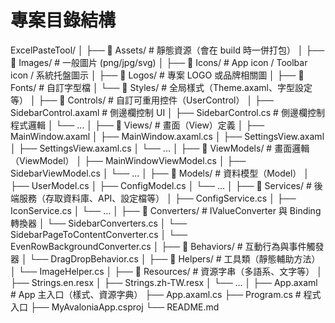 # 專案目錄結構
ExcelPasteTool/
│
├── 📂 Assets/                  # 靜態資源（會在 build 時一併打包）
│   ├── 📂 Images/             # 一般圖片 (png/jpg/svg)
│   ├── 📂 Icons/              # App icon / Toolbar icon / 系統托盤圖示
│   ├── 📂 Logos/              # 專案 LOGO 或品牌相關圖
│   ├── 📂 Fonts/              # 自訂字型檔
│   └── 📂 Styles/             # 全局樣式（Theme.axaml、字型設定等）
│
├── 📂 Controls/               # 自訂可重用控件（UserControl）
│   ├── SidebarControl.axaml   # 側邊欄控制 UI
│   ├── SidebarControl.cs      # 側邊欄控制程式邏輯
│   └── ...
│
├── 📂 Views/                  # 畫面（View）定義
│   ├── MainWindow.axaml
│   ├── MainWindow.axaml.cs
│   ├── SettingsView.axaml
│   ├── SettingsView.axaml.cs
│   └── ...
│
├── 📂 ViewModels/              # 畫面邏輯（ViewModel）
│   ├── MainWindowViewModel.cs
│   ├── SidebarViewModel.cs
│   └── ...
│
├── 📂 Models/                  # 資料模型（Model）
│   ├── UserModel.cs
│   ├── ConfigModel.cs
│   └── ...
│
├── 📂 Services/                # 後端服務（存取資料庫、API、設定檔等）
│   ├── ConfigService.cs
│   ├── IconService.cs
│   └── ...
│
├── 📂 Converters/              # IValueConverter 與 Binding 轉換器
│   └── SidebarConverters.cs
│   └── SidebarPageToContentConverter.cs
│   └── EvenRowBackgroundConverter.cs
│
├── 📂 Behaviors/               # 互動行為與事件觸發器
│   └── DragDropBehavior.cs
│
├── 📂 Helpers/                 # 工具類（靜態輔助方法）
│   └── ImageHelper.cs
│
├── 📂 Resources/               # 資源字串（多語系、文字等）
│   ├── Strings.en.resx
│   ├── Strings.zh-TW.resx
│   └── ...
│
├── App.axaml                   # App 主入口（樣式、資源字典）
├── App.axaml.cs
├── Program.cs                  # 程式入口
├── MyAvaloniaApp.csproj
└── README.md
